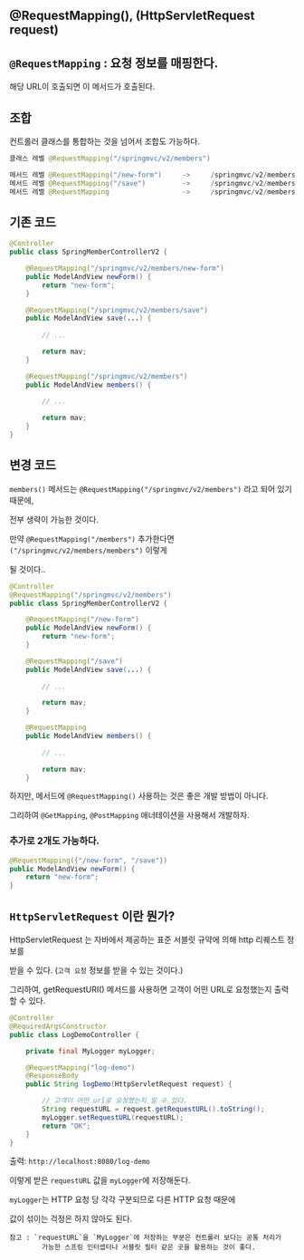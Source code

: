 ## @RequestMapping(), (HttpServletRequest request)

## `@RequestMapping` : 요청 정보를 매핑한다.

해당 URL이 호출되면 이 메서드가 호출된다. 

## 조합

컨트롤러 클래스를 통합하는 것을 넘어서 조합도 가능하다.

```java
클래스 레벨 @RequestMapping("/springmvc/v2/members")

메서드 레벨 @RequestMapping("/new-form")     ->     /springmvc/v2/members/new-form
메서드 레벨 @RequestMapping("/save")         ->     /springmvc/v2/members/save
메서드 레벨 @RequestMapping                  ->     /springmvc/v2/members
```

## 기존 코드

```java
@Controller
public class SpringMemberControllerV2 {

    @RequestMapping("/springmvc/v2/members/new-form")
    public ModelAndView newForm() {
        return "new-form";
    }

    @RequestMapping("/springmvc/v2/members/save")
    public ModelAndView save(...) {
        
        // ... 

        return mav;
    }

    @RequestMapping("/springmvc/v2/members")
    public ModelAndView members() {
        
        // ... 

        return mav;
    }
}
```

## 변경 코드

`members()` 메서드는 `@RequestMapping("/springmvc/v2/members")` 라고 되어 있기 때문에,

전부 생략이 가능한 것이다. 

만약 `@RequestMapping("/members")` 추가한다면 `("/springmvc/v2/members/members")` 이렇게 

될 것이다.. 

```java
@Controller
@RequestMapping("/springmvc/v2/members")
public class SpringMemberControllerV2 {

    @RequestMapping("/new-form")
    public ModelAndView newForm() {
        return "new-form";
    }

    @RequestMapping("/save")
    public ModelAndView save(...) {
        
        // ... 

        return mav;
    }

    @RequestMapping
    public ModelAndView members() {
        
        // ... 

        return mav;
    }

```

하지만, 메서드에 `@RequestMapping()` 사용하는 것은 좋은 개발 방법이 아니다. 

그리하여 `@GetMapping`, `@PostMapping` 애너테이션을 사용해서 개발하자.

### 추가로 2개도 가능하다.

```java
@RequestMapping({"/new-form", "/save"})
public ModelAndView newForm() {
    return "new-form";
}
```

## `HttpServletRequest` 이란 뭔가?

HttpServletRequest 는 자바에서 제공하는 표준 서블릿 규약에 의해 http 리퀘스트 정보를 

받을 수 있다. (`고객 요청` 정보를 받을 수 있는 것이다.)

그리하여, getRequestURI() 메서드를 사용하면 고객이 어떤 URL로 요청했는지 출력할 수 있다.

```java
@Controller
@RequiredArgsConstructor
public class LogDemoController {

    private final MyLogger myLogger;

    @RequestMapping("log-demo")
    @ResponseBody
    public String logDemo(HttpServletRequest request) {

        // 고객이 어떤 url로 요청했는지 알 수 있다.
        String requestURL = request.getRequestURL().toString();
        myLogger.setRequestURL(requestURL);
        return "OK";
    }
}
```

출력: `http://localhost:8080/log-demo`

이렇게 받은 `requestURL` 값을 `myLogger`에 저장해둔다. 

`myLogger`는 HTTP 요청 당 각각 구분되므로 다른 HTTP 요청 때문에 

값이 섞이는 걱정은 하지 않아도 된다.

```
참고 : `requestURL`을 `MyLogger`에 저장하는 부분은 컨트롤러 보다는 공통 처리가 
        가능한 스프링 인터셉터나 서블릿 필터 같은 곳을 활용하는 것이 좋다.
```